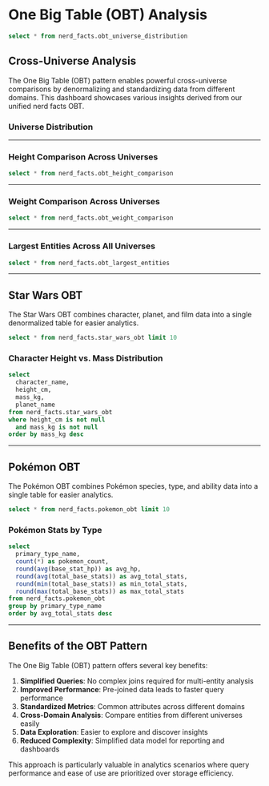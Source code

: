 # One Big Table (OBT) Analysis

```sql universe_stats
select * from nerd_facts.obt_universe_distribution
```

## Cross-Universe Analysis

The One Big Table (OBT) pattern enables powerful cross-universe comparisons by denormalizing and standardizing data from different domains. This dashboard showcases various insights derived from our unified nerd facts OBT.

### Universe Distribution

<DataTable data={universe_stats} />

---

### Height Comparison Across Universes

```sql height_stats
select * from nerd_facts.obt_height_comparison
```

<BarChart 
  data={height_stats} 
  x="universe" 
  y="avg_height_cm" 
  series="height_category"
  title="Average Height by Universe and Category"
  yAxisTitle="Height (cm)"
/>

<DataTable data={height_stats} />

---

### Weight Comparison Across Universes

```sql weight_stats
select * from nerd_facts.obt_weight_comparison
```

<BarChart 
  data={weight_stats} 
  x="universe" 
  y="avg_weight_kg" 
  series="weight_category"
  title="Average Weight by Universe and Category"
  yAxisTitle="Weight (kg)"
/>

<DataTable data={weight_stats} />

---

### Largest Entities Across All Universes

```sql largest_entities
select * from nerd_facts.obt_largest_entities
```

<DataTable data={largest_entities} />

---

## Star Wars OBT

The Star Wars OBT combines character, planet, and film data into a single denormalized table for easier analytics.

```sql sw_obt_sample
select * from nerd_facts.star_wars_obt limit 10
```

<DataTable data={sw_obt_sample} />

### Character Height vs. Mass Distribution

```sql sw_height_mass
select 
  character_name, 
  height_cm, 
  mass_kg,
  planet_name
from nerd_facts.star_wars_obt
where height_cm is not null 
  and mass_kg is not null
order by mass_kg desc
```

<ScatterPlot 
  data={sw_height_mass} 
  x="height_cm" 
  y="mass_kg" 
  pointLabel="character_name"
  colorField="planet_name"
  title="Star Wars Character Height vs. Mass"
  xAxisTitle="Height (cm)"
  yAxisTitle="Mass (kg)"
/>

---

## Pokémon OBT

The Pokémon OBT combines Pokémon species, type, and ability data into a single table for easier analytics.

```sql pokemon_obt_sample
select * from nerd_facts.pokemon_obt limit 10
```

<DataTable data={pokemon_obt_sample} />

### Pokémon Stats by Type

```sql pokemon_stats_by_type
select 
  primary_type_name,
  count(*) as pokemon_count,
  round(avg(base_stat_hp)) as avg_hp,
  round(avg(total_base_stats)) as avg_total_stats,
  round(min(total_base_stats)) as min_total_stats,
  round(max(total_base_stats)) as max_total_stats
from nerd_facts.pokemon_obt
group by primary_type_name
order by avg_total_stats desc
```

<BarChart 
  data={pokemon_stats_by_type} 
  x="primary_type_name" 
  y="avg_total_stats" 
  title="Average Total Stats by Primary Type"
  xAxisTitle="Primary Type"
  yAxisTitle="Average Total Stats"
/>

<DataTable data={pokemon_stats_by_type} />

---

## Benefits of the OBT Pattern

The One Big Table (OBT) pattern offers several key benefits:

1. **Simplified Queries**: No complex joins required for multi-entity analysis
2. **Improved Performance**: Pre-joined data leads to faster query performance
3. **Standardized Metrics**: Common attributes across different domains
4. **Cross-Domain Analysis**: Compare entities from different universes easily
5. **Data Exploration**: Easier to explore and discover insights
6. **Reduced Complexity**: Simplified data model for reporting and dashboards

This approach is particularly valuable in analytics scenarios where query performance and ease of use are prioritized over storage efficiency. 